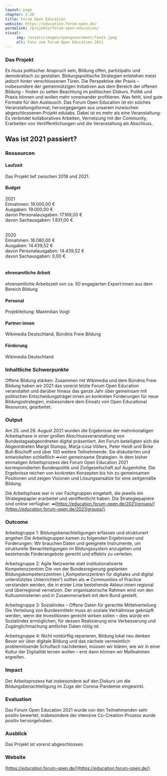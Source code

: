 ```yaml
---
layout: page
chapter: 2.20
title: Forum Open Education
website: https://education.forum-open.de/
permalink: /projekte/forum-open-education/
visual:
     img: /assets/images/opengovernment/foe21.jpeg
     alt: Foto vom Forum Open Education 2021
---
```


### Das Projekt

Es muss politischer Anspruch sein, Bildung offen, partizipativ und demokratisch zu gestalten. Bildungspolitische Strategien entstehen meist jedoch hinter verschlossenen Türen. Die Perspektive der Praxis – insbesondere der gemeinnützigen Initiativen aus dem Bereich der offenen Bildung – finden zu selten Beachtung im politischen Diskurs. Politik und Praxis können und wollen mehr voneinander profitieren. Was fehlt, sind gute Formate für den Austausch. Das Forum Open Education ist ein solches Veranstaltungsformat, hervorgegangen aus unserem inzwischen abgeschlossenen Projekt edulabs. Dabei ist es mehr als eine Veranstaltung: Es verbindet kollaboratives Arbeiten, Vernetzung mit der Community, Erarbeiten von Veröffentlichungen und die Veranstaltung als Abschluss.

## Was ist 2021 passiert? 

### Ressourcen

#### Laufzeit
Das Projekt lief zwischen 2018 und 2021.


#### Budget
2021<br>
Einnahmen: 19.000,00 €<br>
Ausgaben: 19.000,00 €<br>
davon Personalausgaben: 17.169,00 €<br>
davon Sachausgaben: 1.831,00 €<br><br>

2020<br>
Einnahmen: 16.080,00 €<br>
Ausgaben: 14.439,52 €<br>
davon Personalausgaben: 14.439,52 €<br>
davon Sachausgaben: 0,00 €<br><br>


#### ehrenamtliche Arbeit
ehrenamtliche Arbeitszeit von ca. 50 engagierten Expert:innen aus dem Bereich Bildung

#### Personal
Projektleitung: Maximilian Voigt

#### Partner:innen
Wikimedia Deutschland, Bündnis Freie Bildung

#### Förderung
Wikimedia Deutschland

### Inhaltliche Schwerpunkte

Offene Bildung stärken: Zusammen mit Wikimedia und dem Bündnis Freie Bildung haben wir 2021 das vorerst letzte Forum Open Education veranstaltet und darüber hinaus das ganze Jahr über gemeinsam mit politischen Entscheidungsträger:innen an konkreten Forderungen für neue Bildungsstrategien, insbesondere dem Einsatz von Open Educational Resources, gearbeitet. 

### Output

Am 25. und 26. August 2021 wurden die Ergebnisse der mehrmonatigen Arbeitsphase in einer großen Abschlussveranstaltung von Bundestagsabgeordneten digital präsentiert. Am Forum beteiligten sich die Abgeordneten Margit Stumpp, Marja-Liisa Völlers, Peter Heidt und Birke Bull-Bischoff und über 100 weitere Teilnehmende. Sie diskutierten und entwickelten schließlich ➠vier gemeinsame Strategien. In dem bisher einmaligen Arbeitsprozess des Forum Open Education 2021 korrespondierten Bundespolitik und Zivilgesellschaft auf Augenhöhe. Die Ergebnisse reichen von konkreten Konzepten bis hin zu gemeinsamen Positionen und zeigen Visionen und Lösungsansätze für eine zeitgemäße Bildung.

Die Arbeitsphase war in vier Fachgruppen eingeteilt, die jeweils ein Strategiepapier erarbeitet und veröffentlicht haben. Die Strategiepapiere sind online verfügbar: ➠[https://education.forum-open.de/2021/groups/](https://education.forum-open.de/2021/groups/). 

### Outcome

Arbeitsgruppe 1: Bildungsbenachteiligungen erfassen und strukturiert angehen
Die Arbeitsgruppen kamen zu folgenden Ergebnissen und Forderungen: Wir brauchen Daten und geeignete Instrumente, um strukturelle Benachteiligungen im Bildungssystem anzugehen und bestehende Förderangebote gerecht und effektiv zu verteilen.

Arbeitsgruppe 2: Agile Netzwerke statt institutionalisierte Kompetenzzentren
Die von der Bundesregierung geplanten Bildungskompetenzzentren („Kompetenzzentren für digitales und digital unterstütztes Unterrichten“) sollten als ➠ Communities of Practice verstanden werden, die in erster Linie bestehende Akteur:innen regional und überregional vernetzen. Der organisatorische Rahmen wird von den Kultusministerien und in Zusammenarbeit mit dem Bund gestellt. 

Arbeitsgruppe 3: Sozialindex – Offene Daten für gerechte Mittelverteilung
Die Verteilung von Bundesmitteln muss an soziale Verhältnisse geknüpft werden, wenn die Investitionen gerecht wirken sollen – dies würde ein Sozialindex ermöglichen, für dessen Realisierung eine Verbesserung und Zugänglichmachung amtlicher Daten nötig ist.

Arbeitsgruppe 4: Nicht notdürftig reparieren, Bildung lokal neu denken
Bevor wir über digitale Bildung und das nächste vermeintlich problemlösende Schulfach nachdenken, müssen wir klären, wie wir in einer Kultur der Digitalität lernen wollen – erst dann können wir Maßnahmen ergreifen.

### Impact

Der Arbeitsprozess hat insbesondere auf den Diskurs um die Bildungsbenachteiligung im Zuge der Corona-Pandemie eingewirkt. 

### Evaluation

Das Forum Open Education 2021 wurde von den Teilnehmenden sehr positiv bewertet, insbesondere der intensive Co-Creation-Prozess wurde positiv hervorgehoben. 
 
### Ausblick

Das Projekt ist vorerst abgeschlossen.

### Website

[https://education.forum-open.de/](https://education.forum-open.de/)

